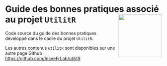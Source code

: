 # Guide des bonnes pratiques associé au projet `UtilitR`  <a href='https://www.utilitr.org'><img src='resources/logo-utilitR.svg' align="right" height="139px" /></a>

<!-- badges: start -->
<!-- badges: end -->

 
Code source du guide des bonnes pratiques développé dans le cadre
du projet `UtilitR`. 

Les autres contenus `utilitR` sont disponibles sur une autre page
Github : https://github.com/InseeFrLab/utilitR
